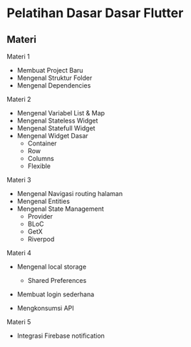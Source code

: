 # Pelatihan Dasar Dasar Flutter

## Materi

Materi 1

* Membuat Project Baru
* Mengenal Struktur Folder
* Mengenal Dependencies

Materi 2

* Mengenal Variabel List & Map
* Mengenal Stateless Widget
* Mengenal Statefull Widget
* Mengenal Widget Dasar
  * Container
  * Row
  * Columns
  * Flexible

Materi 3

* Mengenal Navigasi routing halaman
* Mengenal Entities
* Mengenal State Management
  * Provider
  * BLoC
  * GetX
  * Riverpod

Materi 4

* Mengenal local storage

  * Shared Preferences
* Membuat login sederhana
* Mengkonsumsi API

Materi 5

* Integrasi Firebase notification

